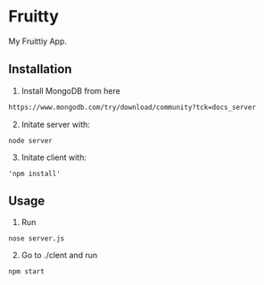 # Fruitty

My Fruittiy App.

## Installation

1. Install MongoDB from here
```bash
https://www.mongodb.com/try/download/community?tck=docs_server
```
2. Initate server with:
```
node server
```
3. Initate client with:
```
'npm install'
```
## Usage
1. Run
```
nose server.js
```
2. Go to ./clent and run
```
npm start
```



